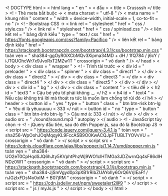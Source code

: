 <! DOCTYPE html >
< html  lang = " en " >
  < đầu >
    < title > Crussssh </ title >
    <! - Thẻ meta bắt buộc ->
    < meta  charset = " utf-8 " />
    < meta
      name = " khung nhìn "
      content = " width = device-width, initial-scale = 1, co-to-fit = no "
    />
    <! - Bootstrap CSS ->
    < link  rel = " stylesheet " href = " css / style.css " />
    < link  rel = " stylesheet " href = " css / spinload.css " />
    < liên kết
      rel = " bảng định kiểu "
      type = " text / css "
      href = " https://fonts.googleapis.com/css?family=Pacifico "
    />
    < liên kết
      rel = " bảng định kiểu "
      href = " https://stackpath.bootstrapcdn.com/bootstrap/4.3.1/css/bootstrap.min.css "
      toàn vẹn = " sha384-ggOyR0iXCbMQv3Xipma34MD + dH / 1fQ784 / j6cY / iJTQUOhcWr7x9JvoRxT2MZw1T "
      crossorigin = " vô danh "
    />
  </ head >
  < body >
    < div  class = " wrapper " >
      <! - Trình tải trước ->
      < div  id = " preloader " >
        < div  class = " spinner " >
          < div  class = " direct1 " > </ div >
          < div  class = " direct2 " > </ div >
          < div  class = " direct3 " > </ div >
          < div  class = " direct4 " > </ div >
          < div  class = " direct5 " > </ div >
        </ div >
      </ div >
      < div  id = " bg " > </ div >
      < div  class = " content " >
        < tiêu đề >
          < h2  id = " text3 " > Cậu bé yêu tớ phải không ._. </ h2 >
          < h4  id = " text4 " >
            Nếu cậu không trả lời mà thoát ra tức là muốn làm chồng tớ rùi đó 
          </ h4 >
        </ header >
        < button  id = " yes " type = " button " class = " btn btn-risk btn-lg " >
          Yêu ơi là yêuuuuuu < 333
        </ nút >
        < button  id = " no " type = " button " class = " btn btn-info btn-lg " >
          Cậu mơ à: 333
        </ nút >
      </ div >
    </ div >
    < audio  src = " ./sound/sound.mp3 " autoplay > </ audio >
    <! - JavaScript tùy chọn ->
    <! - jQuery đầu tiên, sau đó đến Popper.js, sau đó là Bootstrap JS ->
    < script
      src = " https://code.jquery.com/jquery-3.4.1.js "
      toàn vẹn = " sha256-WpOohJOqMqqyKL9FccASB9O0KwACQJpFTUBLTYOVvVU = "
      crossorigin = " vô danh "
    > </ script >
    < script
      src = " https://cdnjs.cloudflare.com/ajax/libs/popper.js/1.14.7/umd/popper.min.js "
      toàn vẹn = " sha384-UO2eT0CpHqdSJQ6hJty5KVphtPhzWj9WO1clHTMGa3JDZwrnQq4sF86dIHNDz0W1 "
      crossorigin = " vô danh "
    > </ script >
 < script
      src = " https://stackpath.bootstrapcdn.com/bootstrap/4.3.1/js/bootstrap.min.js "
      toàn vẹn = " sha384-JjSmVgyd0p3pXB1rRibZUAYoIIy6OrQ6VrjIEaFf / nJGzIxFDsf4x0xIM + B07jRM "
      crossorigin = " vô danh "
    > </ script >
    < script  src = " https://cdn.jsdelivr.net/npm/sweetalert2@9 " > </ script >
    < script  src = " js / myJs.js " > </ script >
  </ body >
</ html >
